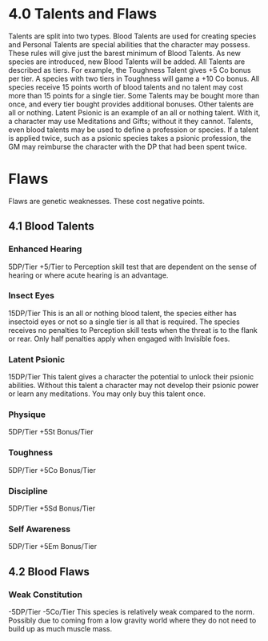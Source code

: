 # 4.0 Talents and Flaws
Talents are split into two types. Blood Talents are used for creating species and Personal Talents are special abilities that the character may possess. These rules will give just the barest minimum of Blood Talents. As new species are introduced, new Blood Talents will be added.
All Talents are described as tiers. For example, the Toughness Talent gives +5 Co bonus per tier. A species with two tiers in Toughness will game a +10 Co bonus.
All species receive 15 points worth of blood talents and no talent may cost more than 15 points for a single tier.
Some Talents may be bought more than once, and every tier bought provides additional bonuses. Other talents are all or nothing. Latent Psionic is an example of an all or nothing talent. With it, a character may use Meditations and Gifts; without it they cannot.
Talents, even blood talents may be used to define a profession or species. If a talent is applied twice, such as a psionic species takes a psionic profession, the GM may reimburse the character with the DP that had been spent twice.
# Flaws
Flaws are genetic weaknesses. These cost negative points.
## 4.1 Blood Talents

### Enhanced Hearing
5DP/Tier +5/Tier to Perception skill test that are dependent on the sense of hearing or where acute hearing is an advantage.
### Insect Eyes
15DP/Tier This is an all or nothing blood talent, the species either has insectoid eyes or not so a single tier is all that is required. The species receives no penalties to Perception skill tests when the threat is to the flank or rear. Only half penalties apply when engaged with Invisible foes.
### Latent Psionic
15DP/Tier This talent gives a character the potential to unlock their psionic abilities. Without this talent a character may not develop their psionic power or learn any meditations. You may only buy this talent once.
### Physique
5DP/Tier +5St Bonus/Tier
### Toughness
5DP/Tier +5Co Bonus/Tier
### Discipline
5DP/Tier +5Sd Bonus/Tier
### Self Awareness
5DP/Tier +5Em Bonus/Tier
## 4.2 Blood Flaws
### Weak Constitution
-5DP/Tier -5Co/Tier This species is relatively weak compared to the norm. Possibly due to coming from a low gravity world where they do not need to build up as much muscle mass. 
